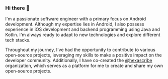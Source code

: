 ### Hi there 👋

I'm a passionate software engineer with a primary focus on Android development. Although my expertise lies in Android, I also possess experience in iOS development and backend programming using Java and Kotlin. I'm always ready to adapt to new technologies and explore different tech stacks.

Throughout my journey, I've had the opportunity to contribute to various open-source projects, leveraging my skills to make a positive impact on the developer community. Additionally, I have co-created the [@hexascribe](https://github.com/hexascribe) organization, which serves as a platform for me to create and share my own open-source projects.


<!--
**osugikoji/osugikoji** is a ✨ _special_ ✨ repository because its `README.md` (this file) appears on your GitHub profile.

Here are some ideas to get you started:

- 🔭 I’m currently working on ...
- 🌱 I’m currently learning ...
- 👯 I’m looking to collaborate on ...
- 🤔 I’m looking for help with ...
- 💬 Ask me about ...
- 📫 How to reach me: ...
- 😄 Pronouns: ...
- ⚡ Fun fact: ...
-->
